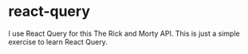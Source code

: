 # react-query
I use React Query for this The Rick and Morty API. This is just a simple exercise to learn React Query.
